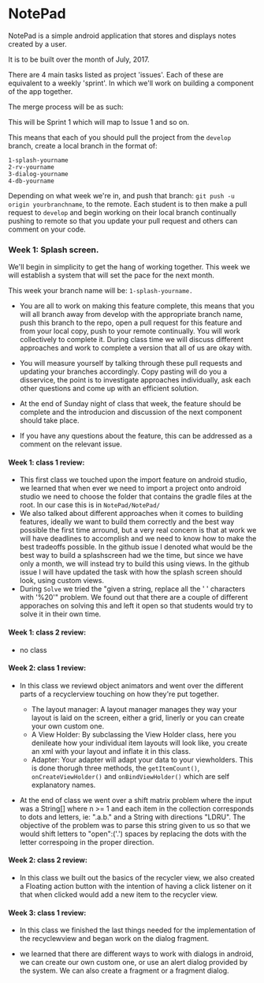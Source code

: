 # NotePad

NotePad is a simple android application that stores and displays notes created by a user.

It is to be built over the month of July, 2017. 

There are 4 main tasks listed as project 'issues'. Each of these are equivalent to a weekly 'sprint'. In which we'll work on building a component of the app together.

The merge process will be as such: 

  This will be Sprint 1 which will map to Issue 1 and so on. 

  This means that each of you should pull the project from the `develop` branch, create a local branch in the format of: 

    1-splash-yourname
    2-rv-yourname
    3-dialog-yourname
    4-db-yourname

Depending on what week we're in, and push that branch: `git push -u origin yourbranchname`, to the remote. Each student is to then make a pull request to `develop` and begin working on their local branch continually pushing to remote so that you update your pull request and others can comment on your code.


### Week 1: Splash screen. 

We'll begin in simplicity to get the hang of working together. This week we will establish a system that will set the pace for the next month. 

This week your branch name will be: `1-splash-yourname.`

* You are all to work on making this feature complete, this means that you will all branch away from develop with the appropriate branch name, push this branch to the repo, open a pull request for this feature and from your local copy, push to your remote continually. You will work collectively to complete it. During class time we will discuss different approaches and work to complete a version that all of us are okay with.

* You will measure yourself by talking through these pull requests and updating your branches accordingly. Copy pasting will do you a disservice, the point is to investigate approaches individually, ask each other questions and come up with an efficient solution.

* At the end of Sunday night of class that week, the feature should be complete and the introducion and discussion of the next component should take place.

* If you have any questions about the feature, this can be addressed as a comment on the relevant issue. 

#### Week 1: class 1 review:

* This first class we touched upon the import feature on android studio, we learned that when ever we need to import a project onto android studio we need to choose the folder that contains the gradle files at the root. In our case this is  in `NotePad/NotePad/`
* We also talked about different approaches when it comes to building features, ideally we want to build them correctly and the best way possible the first time arround, but a very real concern is that at work we will have deadlines to accomplish and we need to know how to make the best tradeoffs possible. In the github issue I denoted what would be the best way to build a splashscreen had we the time, but since we have only a month, we will instead try to build this using views. In the github issue I will have updated the task with how the splash screen should look, using custom views.
* During `Solve` we tried the "given a string, replace all the ' ' characters with '%20'" problem. We found out that there are a couple of different apporaches on solving this and left it open so that students would try to solve it in their own time. 

#### Week 1: class 2 review:

* no class

#### Week 2: class 1 review:

* In this class we reviewd object animators and  went over the different parts of a recyclerview touching on how they're put together.
  * The layout manager: A layout manager manages they way your layout is laid on the screen, either a grid, linerly or you can create your own custom one.
  * A View Holder: By subclassing the View Holder class, here you denileate how your individual item layouts will look like, you create an xml with your layout and inflate it in this class.
  * Adapter: Your adapter will adapt your data to your viewholders. This is done thorugh three methods, the `getItemCount()`, `onCreateViewHolder()` and `onBindViewHolder()` which are self explanatory names. 

* At the end of class we went over a shift matrix problem where the input was a String[] where n >= 1 and each item in the collection corresponds to dots and letters, ie: ".a.b." and a String with directions "LDRU". The objective of the problem was to parse this string given to us so that we would shift letters to "open":('.') spaces by replacing the dots with the letter correspoing in the proper direction.
    
#### Week 2: class 2 review:

* In this class we built out the basics of the recycler view, we also created a Floating action button with the intention of having a click listener on it that when clicked would add a new item to the recycler view.

#### Week 3: class 1 review:

* In this class we finished the last things needed for the implementation of the recyclewview and began work on the dialog fragment. 

* we learned that there are different ways to work with dialogs in android, we can create our own custom one, or use an alert dialog provided by the system. We can also create a fragment or a fragment dialog. 

